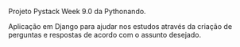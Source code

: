 Projeto Pystack Week 9.0 da Pythonando. 

Aplicação em Django para ajudar nos estudos através da criação de perguntas e respostas de acordo com o assunto desejado.
